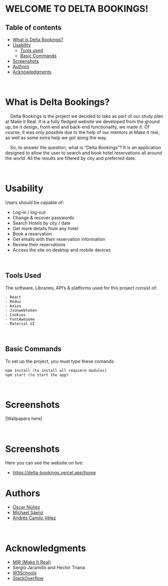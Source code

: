 # **WELCOME TO DELTA BOOKINGS!**

## **Table of contents**

- [What is Delta Bookings?](#what-is-Delta-Bookings?)
- [Usability]("#usability)
  - [Tools used](#tools-used)
  - [Basic Commands](#basic-commands)
- [Screenshots](#screenshots)
- [Authors](#authors)
- [Acknowledgments](#acknowledgments)

<br />

# **What is Delta Bookings?**

&nbsp;&nbsp;&nbsp;&nbsp;Delta Bookings is the project we decided to take as part of our
study plan at Make It Real. It is a fully fledged website we
developed from the ground up, be it design, front-end and back-end
functionality, we made it. Of course, it was only possible due to
the help of our mentors at Make It real, as well as some extra help
we got along the way.

&nbsp;&nbsp;&nbsp;&nbsp;So, to answer the question, what is “Delta Bookings”? It is an
application designed to allow the user to search and book hotel
reservations all around the world. All the results are filtered by
city and preferred date.

<br />

# **Usability**

Users should be capable of:

- Log-in / log-out
- Change & recover passwords
- Search Hotels by city / date
- Get more details from any hotel
- Book a reservation
- Get emails with their reservation information
- Review their reservations
- Access the site on desktop and mobile devices

<br />

## **Tools Used**

The software, Libraries, API’s & platforms used for this project
consist of:

```
- React
- Redux
- Axios
- Jsonwebtoken
- Cookies
- FontAwesome
- Material UI

```

<br />

## **Basic Commands**

To set up the project, you must type these comands:

```
npm install (to install all requiere modules)
npm start (to start the app)
```

<br />

# **Screenshots**

[Wallpapers here]

<br />

# **Screenshots**

Here you can see the website on live:

-  https://delta-bookings.vercel.app/home

# **Authors**

- [Oscar Núñez](https://github.com/Oskarnuz)
- [Michael Sáenz](https://github.com/MSaenz1011)
- [Andrés Camilo Vélez](https://github.com/RandomBlueGuy)

<br />

# **Acknowledgments**

- [MIR (Make It Real)](https://makeitreal.camp)
- Sergio Jaramillo and Hector Triana
- [W3Schools](https://www.w3schools.com/)
- [StackOverflow](https://stackoverflow.com)
